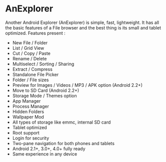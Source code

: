 AnExplorer
==========

Another Android Explorer (AnExplorer) is simple, fast, lightweight. 
It has all the basic features of a File browser and the best thing is its small and tablet optimized. 
Features present : 
* New File / Folder
* List / Grid View
* Cut / Copy / Paste
* Rename / Delete
* Multiselect / Sorting / Sharing
* Extract / Compress
* Standalone File Picker
* Folder / File sizes
* Preview for Images / Videos / MP3 / APK option (Android 2.2+)
* Move to SD Card (Android 2.2+)
* Storage Mode / Themes option
* App Manager
* Process Manager
* Hidden Folders
* Wallpaper Mod
* All types of storage like emmc, internal SD card
* Tablet optimized
* Root support
* Login for security
* Two-pane navigation for both phones and tablets
* Android 2.1+, 3.0+, 4.0+ fully ready
* Same experience in any device
